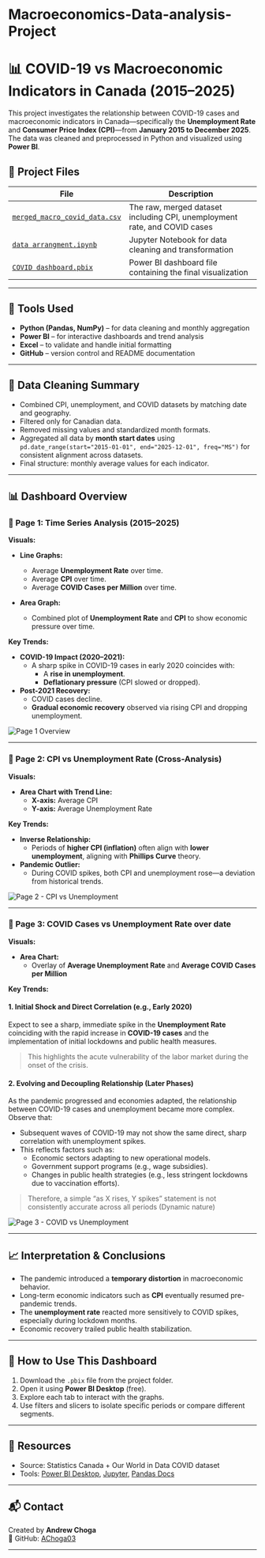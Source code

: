 # Macroeconomics-Data-analysis-Project
# 📊 COVID-19 vs Macroeconomic Indicators in Canada (2015–2025)

This project investigates the relationship between COVID-19 cases and macroeconomic indicators in Canada—specifically the **Unemployment Rate** and **Consumer Price Index (CPI)**—from **January 2015 to December 2025**. The data was cleaned and preprocessed in Python and visualized using **Power BI**.

## 📁 Project Files

| File | Description |
|------|-------------|
| [`merged_macro_covid_data.csv`](./Final_macro_covid_data_corrected.csv) | The raw, merged dataset including CPI, unemployment rate, and COVID cases |
| [`data arrangment.ipynb`](./data%20arrangment%20(2).ipynb) | Jupyter Notebook for data cleaning and transformation |
| [`COVID dashboard.pbix`](./COVID%20dashboard.pbix) | Power BI dashboard file containing the final visualization |

---

## 🔧 Tools Used

- **Python (Pandas, NumPy)** – for data cleaning and monthly aggregation
- **Power BI** – for interactive dashboards and trend analysis
- **Excel** – to validate and handle initial formatting
- **GitHub** – version control and README documentation

---

## 🧼 Data Cleaning Summary

- Combined CPI, unemployment, and COVID datasets by matching date and geography.
- Filtered only for Canadian data.
- Removed missing values and standardized month formats.
- Aggregated all data by **month start dates** using `pd.date_range(start="2015-01-01", end="2025-12-01", freq="MS")` for consistent alignment across datasets.
- Final structure: monthly average values for each indicator.

---

## 📊 Dashboard Overview

### 🔹 Page 1: Time Series Analysis (2015–2025)

**Visuals:**

- **Line Graphs:**
  - Average **Unemployment Rate** over time.
  - Average **CPI** over time.
  - Average **COVID Cases per Million** over time.

- **Area Graph:**
  - Combined plot of **Unemployment Rate** and **CPI** to show economic pressure over time.

**Key Trends:**

- **COVID-19 Impact (2020–2021):**
  - A sharp spike in COVID-19 cases in early 2020 coincides with:
    - A **rise in unemployment**.
    - **Deflationary pressure** (CPI slowed or dropped).
- **Post-2021 Recovery:**
  - COVID cases decline.
  - **Gradual economic recovery** observed via rising CPI and dropping unemployment.

![Page 1 Overview](./pics/page1.png)

---

### 🔹 Page 2: CPI vs Unemployment Rate (Cross-Analysis)

**Visuals:**

- **Area Chart with Trend Line:**
  - **X-axis:** Average CPI
  - **Y-axis:** Average Unemployment Rate

**Key Trends:**

- **Inverse Relationship:**
  - Periods of **higher CPI (inflation)** often align with **lower unemployment**, aligning with **Phillips Curve** theory.
- **Pandemic Outlier:**
  - During COVID spikes, both CPI and unemployment rose—a deviation from historical trends.

![Page 2 - CPI vs Unemployment](./pics/unemp-cpi.png)

---

### 🔹 Page 3: COVID Cases vs Unemployment Rate over date

**Visuals:**

- **Area Chart:**
  - Overlay of **Average Unemployment Rate** and **Average COVID Cases per Million**

**Key Trends:**

#### 1. **Initial Shock and Direct Correlation (e.g., Early 2020)**  
Expect to see a sharp, immediate spike in the **Unemployment Rate** coinciding with the rapid increase in **COVID-19 cases** and the implementation of initial lockdowns and public health measures.  
> This highlights the acute vulnerability of the labor market during the onset of the crisis.

#### 2. **Evolving and Decoupling Relationship (Later Phases)**  
As the pandemic progressed and economies adapted, the relationship between COVID-19 cases and unemployment became more complex. Observe that:

- Subsequent waves of COVID-19 may not show the same direct, sharp correlation with unemployment spikes.
- This reflects factors such as:
  - Economic sectors adapting to new operational models.
  - Government support programs (e.g., wage subsidies).
  - Changes in public health strategies (e.g., less stringent lockdowns due to vaccination efforts).

> Therefore, a simple “as X rises, Y spikes” statement is not consistently accurate across all periods (Dynamic nature)

![Page 3 - COVID vs Unemployment](./pics/unemp-covid-date.png)

---

## 📈 Interpretation & Conclusions

- The pandemic introduced a **temporary distortion** in macroeconomic behavior.
- Long-term economic indicators such as **CPI** eventually resumed pre-pandemic trends.
- The **unemployment rate** reacted more sensitively to COVID spikes, especially during lockdown months.
- Economic recovery trailed public health stabilization.

---

## 🚀 How to Use This Dashboard

1. Download the `.pbix` file from the project folder.
2. Open it using **Power BI Desktop** (free).
3. Explore each tab to interact with the graphs.
4. Use filters and slicers to isolate specific periods or compare different segments.

---

## 📎 Resources

- Source: Statistics Canada + Our World in Data COVID dataset
- Tools: [Power BI Desktop](https://powerbi.microsoft.com/), [Jupyter](https://jupyter.org/), [Pandas Docs](https://pandas.pydata.org/docs/)

---

## 📬 Contact

Created by **Andrew Choga**  
🔗 GitHub: [AChoga03](https://github.com/AChoga03)

---


